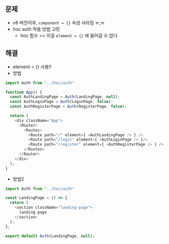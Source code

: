 ## 문제
- v6 버전이후, `component = {}` 속성 사라짐 ㅠ,ㅠ
- hoc auth 적용 방법 고민
  - hoc 함수 >> 이걸 `element = {}` 에 들어갈 수 없다 

## 해결
- element = {} 사용!!
- 방법


```javascript
import Auth from "../hoc/auth"

function App() {
  const AuthLandingPage = Auth(LandingPage, null);
  const AuthLoginPage = Auth(LoginPage, false);
  const AuthRegisterPage = Auth(RegisterPage, false);

  return (
    <div className="App">
      <Router>
        <Routes>
          <Route path="/" element={ <AuthLandingPage /> } />
          <Route path="/login" element={ <AuthLoginPage /> }/>
          <Route path="/register" element={ <AuthRegisterPage /> } />
        </Routes>
      </Router>
    </div>
  );
}
```
- 방법2


```javascript
import Auth from "../hoc/auth"

const LandingPage = () => {
  return (
    <section className="landing-page">
      landing page
    </section>
  );
};

export default Auth(LandingPage, null);
```
